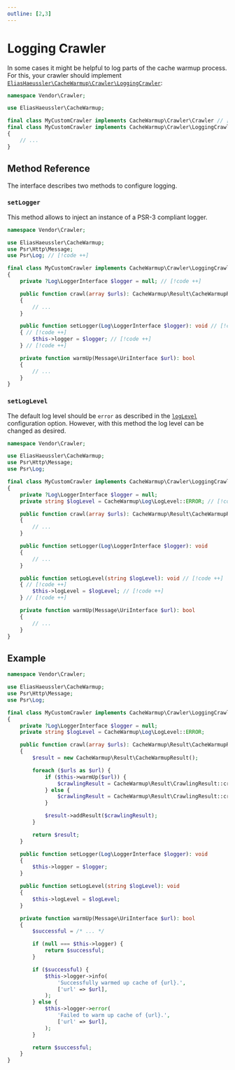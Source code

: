 ```yaml
---
outline: [2,3]
---
```


# Logging Crawler

In some cases it might be helpful to log parts of the cache
warmup process. For this, your crawler should implement
[`EliasHaeussler\CacheWarmup\Crawler\LoggingCrawler`](https://github.com/eliashaeussler/cache-warmup/blob/main/src/Crawler/LoggingCrawler.php):

```php
namespace Vendor\Crawler;

use EliasHaeussler\CacheWarmup;

final class MyCustomCrawler implements CacheWarmup\Crawler\Crawler // [!code --]
final class MyCustomCrawler implements CacheWarmup\Crawler\LoggingCrawler // [!code ++]
{
    // ...
}
```

## Method Reference

The interface describes two methods to configure logging.

### `setLogger`

This method allows to inject an instance of a PSR-3 compliant
logger.

```php
namespace Vendor\Crawler;

use EliasHaeussler\CacheWarmup;
use Psr\Http\Message;
use Psr\Log; // [!code ++]

final class MyCustomCrawler implements CacheWarmup\Crawler\LoggingCrawler
{
    private ?Log\LoggerInterface $logger = null; // [!code ++]

    public function crawl(array $urls): CacheWarmup\Result\CacheWarmupResult
    {
        // ...
    }

    public function setLogger(Log\LoggerInterface $logger): void // [!code ++]
    { // [!code ++]
        $this->logger = $logger; // [!code ++]
    } // [!code ++]

    private function warmUp(Message\UriInterface $url): bool
    {
        // ...
    }
}
```

### `setLogLevel`

The default log level should be `error` as described in the
[`logLevel`](../config-reference/log-level.md) configuration
option. However, with this method the log level can be changed
as desired.

```php
namespace Vendor\Crawler;

use EliasHaeussler\CacheWarmup;
use Psr\Http\Message;
use Psr\Log;

final class MyCustomCrawler implements CacheWarmup\Crawler\LoggingCrawler
{
    private ?Log\LoggerInterface $logger = null;
    private string $logLevel = CacheWarmup\Log\LogLevel::ERROR; // [!code ++]

    public function crawl(array $urls): CacheWarmup\Result\CacheWarmupResult
    {
        // ...
    }

    public function setLogger(Log\LoggerInterface $logger): void
    {
        // ...
    }

    public function setLogLevel(string $logLevel): void // [!code ++]
    { // [!code ++]
        $this->logLevel = $logLevel; // [!code ++]
    } // [!code ++]

    private function warmUp(Message\UriInterface $url): bool
    {
        // ...
    }
}
```

## Example

```php {9-10,29-32,34-37,48-51,53-56}
namespace Vendor\Crawler;

use EliasHaeussler\CacheWarmup;
use Psr\Http\Message;
use Psr\Log;

final class MyCustomCrawler implements CacheWarmup\Crawler\LoggingCrawler
{
    private ?Log\LoggerInterface $logger = null;
    private string $logLevel = CacheWarmup\Log\LogLevel::ERROR;

    public function crawl(array $urls): CacheWarmup\Result\CacheWarmupResult
    {
        $result = new CacheWarmup\Result\CacheWarmupResult();

        foreach ($urls as $url) {
            if ($this->warmUp($url)) {
                $crawlingResult = CacheWarmup\Result\CrawlingResult::createSuccessful($url);
            } else {
                $crawlingResult = CacheWarmup\Result\CrawlingResult::createFailed($url);
            }

            $result->addResult($crawlingResult);
        }

        return $result;
    }

    public function setLogger(Log\LoggerInterface $logger): void
    {
        $this->logger = $logger;
    }

    public function setLogLevel(string $logLevel): void
    {
        $this->logLevel = $logLevel;
    }

    private function warmUp(Message\UriInterface $url): bool
    {
        $successful = /* ... */

        if (null === $this->logger) {
            return $successful;
        }

        if ($successful) {
            $this->logger->info(
                'Successfully warmed up cache of {url}.',
                ['url' => $url],
            );
        } else {
            $this->logger->error(
                'Failed to warm up cache of {url}.',
                ['url' => $url],
            );
        }

        return $successful;
    }
}
```
